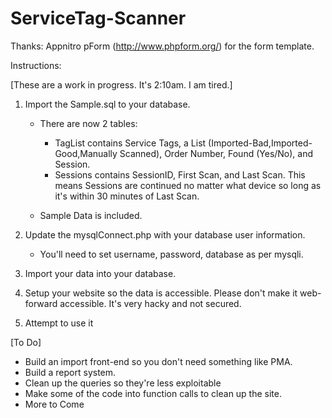 # ServiceTag-Scanner

Thanks: Appnitro pForm (http://www.phpform.org/) for the form template.

Instructions:

[These are a work in progress.  It's 2:10am.  I am tired.]

1) Import the Sample.sql to your database.

	- There are now 2 tables:

		- TagList contains Service Tags, a List (Imported-Bad,Imported-Good,Manually Scanned), Order Number, Found (Yes/No), and Session.
		- Sessions contains SessionID, First Scan, and Last Scan.  This means Sessions are continued no matter what device so long as it's within 30 minutes of Last Scan.

	- Sample Data is included.

2) Update the mysqlConnect.php with your database user information.
	- You'll need to set username, password, database as per mysqli.
3) Import your data into your database.
4) Setup your website so the data is accessible.  Please don't make it web-forward accessible.  It's very hacky and not secured.
5) Attempt to use it

[To Do]

* Build an import front-end so you don't need something like PMA.
* Build a report system.
* Clean up the queries so they're less exploitable
* Make some of the code into function calls to clean up the site.
* More to Come

